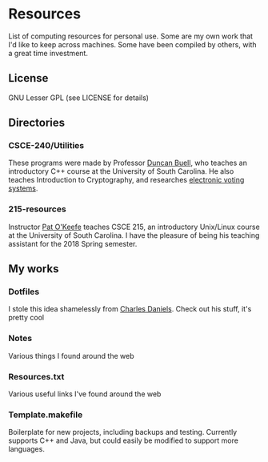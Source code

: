 # Resources

List of computing resources for personal use.
Some are my own work that I'd like to keep across machines.
Some have been compiled by others, with a great time investment.

## License
GNU Lesser GPL (see LICENSE for details)

## Directories
### CSCE-240/Utilities
These programs were made by Professor
[Duncan Buell](https://cse.sc.edu/duncanbuell), who
teaches an introductory C++ course at the University of
South Carolina. He also teaches Introduction to Cryptography,
and researches [electronic voting systems](https://www.cse.sc.edu/~buell/Public_Data/evoting.html).

### 215-resources
Instructor [Pat O'Keefe](https://cse.sc.edu/~pokeefe/unix-linux/)
teaches CSCE 215, an introductory Unix/Linux course at the University of
South Carolina. I have the pleasure of being his teaching assistant
for the 2018 Spring semester.

## My works

### Dotfiles
I stole this idea shamelessly from
[Charles Daniels](https://github.com/charlesdaniels/dotfiles).
Check out his stuff, it's pretty cool

### Notes
Various things I found around the web

### Resources.txt
Various useful links I've found around the web

### Template.makefile
Boilerplate for new projects, including backups and testing.
Currently supports C++ and Java, but could easily be modified
to support more languages.
